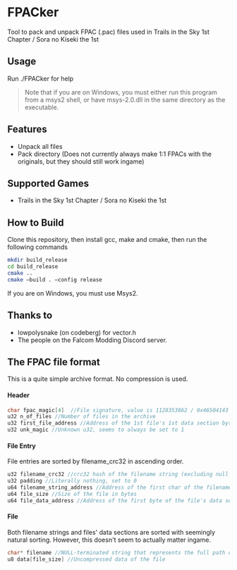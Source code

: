 # FPACker
Tool to pack and unpack FPAC (.pac) files used in Trails in the Sky 1st Chapter / Sora no Kiseki the 1st
## Usage
Run ./FPACker for help
> Note that if you are on Windows, you must either run this program from a msys2 shell, or have msys-2.0.dll in the same directory as the executable.

## Features
- Unpack all files
- Pack directory (Does not currently always make 1:1 FPACs with the originals, but they should still work ingame)

## Supported Games
- Trails in the Sky 1st Chapter / Sora no Kiseki the 1st

## How to Build
Clone this repository, then install gcc, make and cmake,  then run the following commands

```bash
mkdir build_release
cd build_release
cmake ..
cmake —build . —config release
```

If you are on Windows, you must use Msys2.
## Thanks to
- lowpolysnake (on codeberg) for vector.h
- The people on the Falcom Modding Discord server.

## The FPAC file format
This is a quite simple archive format. No compression is used.
#### Header
```c
char fpac_magic[4]  //File signature, value is 1128353862 / 0x46504143 (FPAC)
u32 n_of_files //Number of files in the archive
u32 first_file_address //Address of the 1st file's 1st data section byte
u32 unk_magic //Unknown u32, seems to always be set to 1
```
#### File Entry
File entries are sorted by filename_crc32 in ascending order.
```c
u32 filename_crc32 //crc32 hash of the filename string (excluding null terminator) XOR'd with 0xFFFFFFFF (thanks to hell259 for figuring this out)
u32 padding //Literally nothing, set to 0
u64 filename_string_address //Address of the first char of the filename string.
u64 file_size //Size of the file in bytes
u64 file_data_address //Address of the first byte of the file's data section
```
#### File
Both filename strings and files' data sections are sorted with seemingly natural sorting. However, this doesn't seem to actually matter ingame.
```c
char* filename //NULL-terminated string that represents the full path of the file.
u8 data[file_size] //Uncompressed data of the file
```

